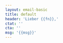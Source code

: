 ```yaml
---
layout: email-basic
title: default
header: 'Lieber {{fn}},'
ctat: ''
cta: ''
msg: '{{msg}}'
---
```


